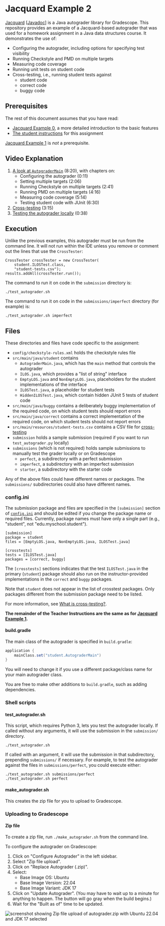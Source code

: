 # Jacquard Example 2

[Jacquard](https://github.com/espertus/jacquard) [[Javadoc](https://jacquard.ellenspertus.com)]
is a Java autograder library for Gradescope. This repository provides an example
of a Jacquard-based autograder that was used
for a homework assignment in a Java data structures course.
It demonstrates the use of:

* Configuring the autograder, including options for specifying test visibility
* Running Checkstyle and PMD on multiple targets
* Measuring code coverage
* Running unit tests on student code
* Cross-testing, i.e., running student tests against
    * student code
    * correct code
    * buggy code

## Prerequisites

The rest of this document assumes that you have read:

* [Jacquard Example 0](https://github.com/jacquard-autograder/jacquard-example0),
  a more detailed introduction to the basic features
* [The student instructions](StudentInstructions.md) for this assignment

[Jacquard Example 1](https://github.com/jacquard-autograder/jacquard-example1) is
_not_ a prerequisite.

## Video Explanation

1. [A look at `AutograderMain`](https://northeastern.hosted.panopto.com/Panopto/Pages/Viewer.aspx?id=6b00de8f-4abe-49a6-a348-b12e0012f37b) (8:20), with chapters on:
   * Configuring the autograder (0:11)
   * Setting multiple targets (2:06)
   * Running Checkstyle on multiple targets (2:41)
   * Running PMD on multiple targets (4:16)
   * Measuring code coverage (5:14)
   * Testing student code with JUnit (6:30)
2. [Cross-testing](https://northeastern.hosted.panopto.com/Panopto/Pages/Viewer.aspx?id=165ca9fa-98eb-4f0f-8841-b069013430c5) (3:15)
3. [Testing the autograder locally](https://northeastern.hosted.panopto.com/Panopto/Pages/Viewer.aspx?id=fdc7e6cd-360a-4a17-ba02-b12e006326ed) (0:38)

## Execution

Unlike the previous examples, this autograder must be run from the command line.
It will not run within the IDE unless you remove 
or comment out the lines that use the `CrossTester`:
```
CrossTester crossTester = new CrossTester(
    student.ILOSTest.class,
    "student-tests.csv");
results.addAll(crossTester.run());
```
The command to run it on code in the `submission` directory is:
```
./test_autograder.sh
```

The command to run it on code in the `submissions/imperfect` directory (for example) is:
```
./test_autograder.sh imperfect
```


## Files

These directories and files have code specific to the assignment:

* `config/checkstyle-rules.xml` holds the checkstyle rules file
* `src/main/java/student` contains
    * `AutograderMain.java`, which has the `main` method that controls the autograder
    * `ILOS.java`, which provides a "list of string" interface
    * `EmptyLOS.java` and `NonEmptyLOS.java`, placeholders for the student
      implementations of the interface
    * `ILOSTest.java`, a placeholder for student tests
    * `HiddenILOSTest.java`, which contain hidden JUnit 5 tests of student code
* `src/main/java/buggy` contains a deliberately buggy implementation of the
  required code, on which student tests should report errors
* `src/main/java/correct` contains a correct implementation of the required
  code, on which student tests should not report errors
* `src/main/resources/student-tests.csv` contains a CSV file for [cross-testing](https://github.com/espertus/jacquard-examples/blob/main/README.md#what-is-cross-testing)
* `submission` holds a sample submission (required if you want to run
  `test_autograder.py` locally)
* `submissions` (which is not required) holds sample submissions to manually
  test the grader locally or on Gradescope
    * `perfect`, a subdirectory with a perfect submission
    * `imperfect`, a subdirectory with an imperfect submission
    * `starter`, a subdirectory with the starter code

Any of the above files could have different names or packages. The `submissions/` subdirectories
could also have different names.

### config.ini

The submission package and files are specified in the `[submission]` section of
[`config.ini`](config.ini) and should be edited if you change the package name or required
files. Currently, package names must have only a single part (e.g., "student",
not "edu.myschool.student").

```
[submission]
package = student
files = [EmptyLOS.java, NonEmptyLOS.java, ILOSTest.java]

[crosstests]
tests = [ILOSTest.java]
packages = [correct, buggy]
```

The `[crosstests]` sections indicates that the test `ILOSTest.java` in the
primary (`student`) package should also run on the instructor-provided
implementations in the `correct` and `buggy` packages. 

Note that `student` does not appear in the list of crosstest packages. Only packages
different from the submission package need to be listed.

For more information, see
[What is cross-testing?](https://github.com/jacquard-autograder/jacquard/blob/main/doc/FAQ.md#what-is-cross-testing).

**The remainder of the Teacher Instructions are the same as
for [Jacquard Example 1](https://github.com/jacquard-autograder/jacquard-example1).**

#### build.gradle

The main class of the autograder is specified in `build.gradle`:

```groovy
application {
    mainClass.set("student.AutograderMain")
}
```

You will need to change it if you use a different package/class name for
your main autograder class.

You are free to make other additions to `build.gradle`, such as adding
dependencies.

### Shell scripts

#### test_autograder.sh
This script, which requires Python 3, lets you test the autograder locally. If called without any
arguments, it will use the submission in the `submission/` directory.
```shell
./test_autograder.sh
```

If called with an argument, it will use the submission in that subdirectory,
prepending `submissions/` if necessary. For example, to test the autograder
against the files in `submissions/perfect`, you could execute either:
```shell
./test_autograder.sh submissions/perfect
./test_autograder.sh perfect
```

#### make_autograder.sh

This creates the zip file for you to upload to Gradescope.

### Uploading to Gradescope

#### Zip file

To create a zip file, run `./make_autograder.sh` from the command line.

To configure the autograder on Gradescope:

1. Click on "Configure Autograder" in the left sidebar.
2. Select "Zip file upload".
3. Click on "Replace Autograder (.zip)".
4. Select:
    * Base Image OS: Ubuntu
    * Base Image Version: 22.04
    * Base Image Variant: JDK 17
5. Click on "Update Autograder". (You may have to wait up to a minute for
   anything to happen. The button will go gray when the build begins.)
6. Wait for the "Built as of" time to be updated.

![screenshot showing Zip file upload of autograder.zip with Ubuntu 22.04 and
JDK 17 selected](../images/configure-autograder.png)

